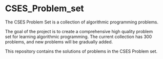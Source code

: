 # CSES_Problem_set

The CSES Problem Set is a collection of algorithmic programming problems.

The goal of the project is to create a comprehensive high quality problem set for learning algorithmic programming. The current collection has 300 problems, and new problems will be gradually added.

This repository contains the solutions of problems in the CSES Problem set.

